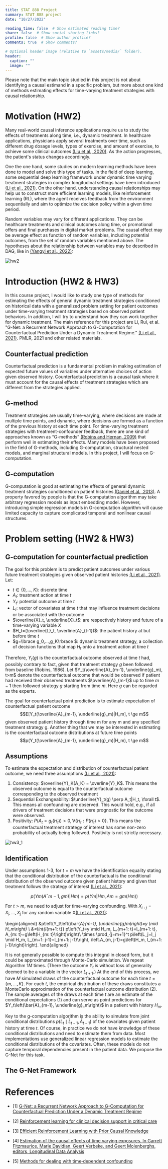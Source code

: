 ```yaml
---
title: STAT 888 Project
summary: STAT 888 project
date: "10/27/2022"

reading_time: false  # Show estimated reading time?
share: false  # Show social sharing links?
profile: false  # Show author profile?
comments: true  # Show comments?

# Optional header image (relative to `assets/media/` folder).
header:
  caption: ""
  image: ""
---
```

Please note that the main topic studied in this project is not about identifying a causal estimand in a specific problem, but more about one kind of methods estimating effects for time-varying treatment strategies with causal relationship.

# Motivation (HW2)

Many real-world causal inference applications require us to study the effects of treatments along time, i.e., dynamic treatment. In healthcare applications, physicians apply several treatments over time, such as different drug dosage levels, types of exercise, and amount of exercise, to achieve some clinical outcomes [(Liu et al., 2020)](#2). As the action progresses, the patient's status changes accordingly. 

One the one hand, some studies on modern learning methods have been done to model and solve this type of tasks. In the field of deep learning, some sequential deep learning framework under dynamic time varying treatment strategies in complex longitudinal settings have been introduced [(Li et al., 2021)](#1). On the other hand, understanding causal relationships may help us to construct more efficient learning models, like reinforcement learning (RL), where the agent receives feedback from the environment sequentially and aim to optimize the decision policy within a given time period. 

Random variables may vary for different applications. They can be healthcare treatments and clinical outcomes along time, or promotional offers and final purchases in digital market problems. The causal effect may be average effect as function of random variables, including potential outcomes, from the set of random variables mentioned above. The hypotheses about the relationship between variables may be described in DAG, like in [(Yangyi et al., 2022)](#3):

![hw2](featured.png)

# Introduction (HW2 & HW3)

In this course project, I would like to study one type of methods for estimating the effects of general dynamic treatment strategies conditioned on historical data with a generalized problem setting for patient outcomes under time-varying treatment strategies based on observed patient behaviors. In addition, I will try to understand how they can work together for dynamic treatment. The main reference for this project are Li, Rui, et al. "G-Net: a Recurrent Network Approach to G-Computation for Counterfactual Prediction Under a Dynamic Treatment Regime." [(Li et al., 2021)](#1). PMLR, 2021 and other related materials.

## Counterfactual prediction

Counterfactual prediction	is a fundamental problem in making estimation of expected future values of variables under alternative choices of action given observed history. Counterfactual prediction is a causal task where it must account for the causal effects of treatment strategies which are different from the strategies applied.

## G-method

Treatment strategies are usually time-varying, where decisions are made at multiple time points, and dynamic, where decisions are formed as a function of the previous history at each time point. For time-varying treatment strategies with treatment-confounder feedback, there are one kind of approaches known as “G-methods” [(Robins and Hernan, 2009)](#4) that perform well in estimating their effects. Many models have been proposed in the field of G-methods, including G-computation, structural nested models, and marginal structural models. In this project, I will focus on G-computation.

## G-computation

G-computation is good at  estimating the effects of general dynamic treatment strategies conditioned on patient histories [(Daniel et al., 2013)](#5). A property favored by people is that the G-computation algorithm may take arbitrary regression models as input embedding model. However, introducing simple regression models in G-computation algorithm will cause limited capacity to capture complicated temporal and nonlinear causal structures.

# Problem setting (HW2 & HW3)

## G-computation for counterfactual prediction

The goal for this problem is to predict patient outcomes under various future treatment strategies given observed patient histories [(Li et al., 2021)](#1). Let:
- $t\in \lbrace 0,...,K\rbrace$: discrete time
- $A_t$: treatment action at time $t$
- $Y_t$: potential outcome at time $t$
- $L_t$: vector of covariates at time $t$ that may influence treatment decisions or be associated with the outcome
- $\overline{X}_t, \underline{X}_t$: are respectively history and future of a time-varying variable $X$
- $H_t=(\overline{L}_t, \overline{A}_{t-1})$: the patient history at but before time $t$
- $g=\lbrace g_0,...,g_K\rbrace $: dynamic treatment strategy, a collection of decision functions that map $H_t$ onto a treatment action at time $t$

Therefore, $Y_t(g)$ is the counterfactual outcome observed at time $t$ had, possibly contrary to fact, given that treatment strategy $g$ been followed from baseline (Robins, 1986). Let $Y_t(\overline{A}_{m-1}, \underline{g}_m), t>m$ denote the counterfactual outcome that would be observed if patient had received their observed treatments $\overline{A}_{m-1}$ up to time $m-1$ then followed strategy $g$ starting from time $m$. Here $g$ can be regarded as the experts.

The goal for counterfactual point prediction is to estimate expectation of counterfactual patient outcome 
$$E[Y_t(\overline{A}_{m-1}, \underline{g}_m)|H_m], t \ge m$$
given observed patient history through time m for any m and any specified treatment strategy g. Another thing that we may be interested in estimating is the counterfactual outcome distributions at future time points 
$$p(Y_t(\overline{A}_{m-1}, \underline{g}_m)|H_m), t \ge m$$

## Assumptions

To estimate the expectation and distribution of counterfactual patient outcome, we need three assumptions [(Li et al., 2021)](#1):

1. Consistency: $\overline{Y}_K(A_K) = \overline{Y}_K$. This means the observed outcome is equal to the counterfactual outcome corresponding to the observed treatment
2. Sequential Exchangeability: $\underline{Y}_t(g) \perp A_t|H_t, \forall t$. This means all confounding are observed. This would hold, e.g., if all drivers of treatment decisions that were prognostic for the outcome were observed.
3. Positivity: $P(A_t = g_t(H_t)) > 0, \forall \lbrace H_t:P(H_t) > 0\rbrace$. This means the counterfactual treatment strategy of interest has some non-zero probability of actually being followed. Positivity is not strictly necessary.

![hw3_1](hw3_1.jpg)

## Identification

Under assumptions 1-3, for $t = m$ we have the identification equality stating that the conditional distribution of the counterfactual is the conditional distribution of the observed outcome given patient history and given that treatment follows the strategy of interest [(Li et al., 2021)](#1):

$$p(Ym(A¯m−1, gm)|Hm) = p(Ym|Hm, Am = gm(Hm))$$

For $t > m$, we need to adjust for time-varying confounding. With $X_{i:j} = X_i,..., X_j$ for any random variable X[(Li et al., 2021)](#1):


\begin{aligned}
&p\left(Y_t\left(\bar{A}_{m-1}, \underline{g}_m\right)=y \mid H_m\right) \\
&=\int_{l_{m+1: t}} p\left(Y_t=y \mid H_m, L_{m+1: t}=l_{m+1: t}, A_{m: t}=g\left(H_{m: t}\right)\right)\\
\times \prod_{j=m+1}^t p\left(L_j=l_j \mid H_m, L_{m+1: j-1}=l_{m+1: j-1}\right, \left.A_{m, j-1}=g\left(H_m, l_{m+1: j-1}\right)\right).
\end{aligned}


It is not generally possible to compute this integral in closed form, but it could be approximated through Monte-Carlo simulation. We repeat Algorithm $1 M$ times. (There the outcome $Y_t$ is without loss of generality deemed to be a variable in the vector $L_{t+1}$.) At the end of this process, we have $M$ simulated draws of the counterfactual outcome for each time $t=\lbrace m, \ldots, K\rbrace$. For each $t$, the empirical distribution of these draws constitutes a MonteCarlo approximation of the counterfactual outcome distribution (2). The sample averages of the draws at each time $t$ are an estimate of the conditional expectations (1) and can serve as point predictions for $Y_t\left(\bar{A}_{m-1}, \underline{g}_m\right)$ in a patient with history $H_m$.

Key to the g-computation algorithm is the ability to simulate from joint conditional distributions $p\left(L_t \mid \bar{L}_{t-1}, \bar{A}_{t-1}\right)$ of the covariates given patient history at time $t$. Of course, in practice we do not have knowledge of these conditional distributions and need to estimate them from data. Most implementations use generalized linear regression models to estimate the conditional distributions of the covariates. Often, these models do not capture temporal dependencies present in the patient data. We propose the G-Net for this task.

## The G-Net Framework

# References

<div id ="1"></div>

- [1] [G-Net: a Recurrent Network Approach to G-Computation for Counterfactual Prediction Under a Dynamic Treatment Regime](https://proceedings.mlr.press/v158/li21a)

<div id ="2"></div>

- [2] [Reinforcement learning for clinical decision support in critical care](https://www.jmir.org/2020/7/e18477/)

<div id ="3"></div>

- [3] [Efficient Reinforcement Learning with Prior Causal Knowledge](https://proceedings.mlr.press/v177/lu22a/lu22a.pdf)

<div id ="4"></div>

- [4] [Estimation of the causal effects of time varying exposures. In Garrett Fitzmaurice, Marie Davidian, Geert Verbeke, and Geert Molenberghs, editors, Longitudinal Data Analysis](https://cdn1.sph.harvard.edu/wp-content/uploads/sites/343/2013/03/abc.pdf)

<div id ="5"></div>

- [5] [Methods for dealing with time‐dependent confounding](https://onlinelibrary.wiley.com/doi/full/10.1002/sim.5686?casa_token=d1IB83DPXvYAAAAA%3AtDUKy3FwHs4XAX_p-rbqMpPYVWsUBTHigJHHuvsIUAjihDQG49F4us8yFAUGzEHkQ1K_NgqVdOcLg5u2_A)




